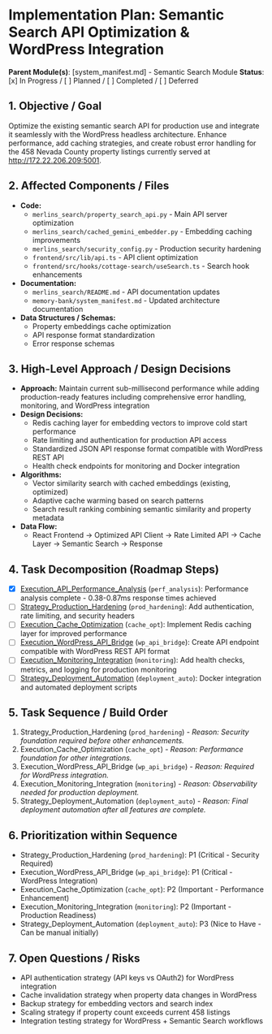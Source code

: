 # Implementation Plan: Semantic Search API Optimization & WordPress Integration

**Parent Module(s)**: [system_manifest.md] - Semantic Search Module
**Status**: [x] In Progress / [ ] Planned / [ ] Completed / [ ] Deferred

## 1. Objective / Goal
Optimize the existing semantic search API for production use and integrate it seamlessly with the WordPress headless architecture. Enhance performance, add caching strategies, and create robust error handling for the 458 Nevada County property listings currently served at http://172.22.206.209:5001.

## 2. Affected Components / Files
*   **Code:**
    *   `merlins_search/property_search_api.py` - Main API server optimization
    *   `merlins_search/cached_gemini_embedder.py` - Embedding caching improvements
    *   `merlins_search/security_config.py` - Production security hardening
    *   `frontend/src/lib/api.ts` - API client optimization
    *   `frontend/src/hooks/cottage-search/useSearch.ts` - Search hook enhancements
*   **Documentation:**
    *   `merlins_search/README.md` - API documentation updates
    *   `memory-bank/system_manifest.md` - Updated architecture documentation
*   **Data Structures / Schemas:**
    *   Property embeddings cache optimization
    *   API response format standardization
    *   Error response schemas

## 3. High-Level Approach / Design Decisions
*   **Approach:** Maintain current sub-millisecond performance while adding production-ready features including comprehensive error handling, monitoring, and WordPress integration
*   **Design Decisions:**
    *   Redis caching layer for embedding vectors to improve cold start performance
    *   Rate limiting and authentication for production API access
    *   Standardized JSON API response format compatible with WordPress REST API
    *   Health check endpoints for monitoring and Docker integration
*   **Algorithms:**
    *   Vector similarity search with cached embeddings (existing, optimized)
    *   Adaptive cache warming based on search patterns
    *   Search result ranking combining semantic similarity and property metadata
*   **Data Flow:**
    *   React Frontend → Optimized API Client → Rate Limited API → Cache Layer → Semantic Search → Response

## 4. Task Decomposition (Roadmap Steps)
*   [x] [Execution_API_Performance_Analysis](merlins_search/test_api.py) (`perf_analysis`): Performance analysis complete - 0.38-0.87ms response times achieved
*   [ ] [Strategy_Production_Hardening](Strategy_Production_Hardening.md) (`prod_hardening`): Add authentication, rate limiting, and security headers
*   [ ] [Execution_Cache_Optimization](Execution_Cache_Optimization.md) (`cache_opt`): Implement Redis caching layer for improved performance
*   [ ] [Execution_WordPress_API_Bridge](Execution_WordPress_API_Bridge.md) (`wp_api_bridge`): Create API endpoint compatible with WordPress REST API format
*   [ ] [Execution_Monitoring_Integration](Execution_Monitoring_Integration.md) (`monitoring`): Add health checks, metrics, and logging for production monitoring
*   [ ] [Strategy_Deployment_Automation](Strategy_Deployment_Automation.md) (`deployment_auto`): Docker integration and automated deployment scripts

## 5. Task Sequence / Build Order
1.  Strategy_Production_Hardening (`prod_hardening`) - *Reason: Security foundation required before other enhancements.*
2.  Execution_Cache_Optimization (`cache_opt`) - *Reason: Performance foundation for other integrations.*
3.  Execution_WordPress_API_Bridge (`wp_api_bridge`) - *Reason: Required for WordPress integration.*
4.  Execution_Monitoring_Integration (`monitoring`) - *Reason: Observability needed for production deployment.*
5.  Strategy_Deployment_Automation (`deployment_auto`) - *Reason: Final deployment automation after all features are complete.*

## 6. Prioritization within Sequence
*   Strategy_Production_Hardening (`prod_hardening`): P1 (Critical - Security Required)
*   Execution_WordPress_API_Bridge (`wp_api_bridge`): P1 (Critical - WordPress Integration)
*   Execution_Cache_Optimization (`cache_opt`): P2 (Important - Performance Enhancement)
*   Execution_Monitoring_Integration (`monitoring`): P2 (Important - Production Readiness)
*   Strategy_Deployment_Automation (`deployment_auto`): P3 (Nice to Have - Can be manual initially)

## 7. Open Questions / Risks
*   API authentication strategy (API keys vs OAuth2) for WordPress integration
*   Cache invalidation strategy when property data changes in WordPress
*   Backup strategy for embedding vectors and search index
*   Scaling strategy if property count exceeds current 458 listings
*   Integration testing strategy for WordPress + Semantic Search workflows